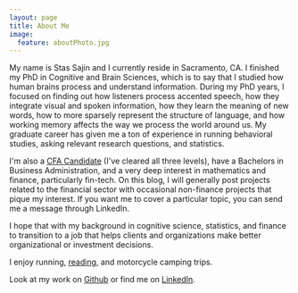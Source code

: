 ```yaml
---
layout: page
title: About Me
image:
  feature: aboutPhoto.jpg
---
```


My name is Stas Sajin and I currently reside in Sacramento, CA. I finished my PhD in Cognitive and Brain Sciences, which is to say that I studied how human brains process and understand information. During my PhD years, I focused on finding out how listeners process accented speech, how they integrate visual and spoken information, how they learn the meaning of new words, how to more sparsely represent the structure of language, and how working memory affects the way we process the world around us. My graduate career has given me a ton of experience in running behavioral studies, asking relevant research questions, and statistics.    

I'm also a [CFA Candidate](https://www.cfainstitute.org/programs/cfaprogram/Pages/index.aspx) (I've cleared all three levels), have a Bachelors in Business Administration, and a very deep interest in mathematics and finance, particularly fin-tech. On this blog, I will generally post projects related to the financial sector with occasional non-finance projects that pique my interest. If you want me to cover a particular topic, you can send me a message through LinkedIn.

I hope that with my background in cognitive science, statistics, and finance to transition to a job that helps clients and organizations make better organizational or investment decisions. 

I enjoy running, [reading](https://www.goodreads.com/user/show/9936201-stas-sajin), and motorcycle camping trips.

Look at my work on [Github](https://github.com/stasSajin) or find me on [LinkedIn](https://www.linkedin.com/in/stanislav-sajin-2a1b2aa).

